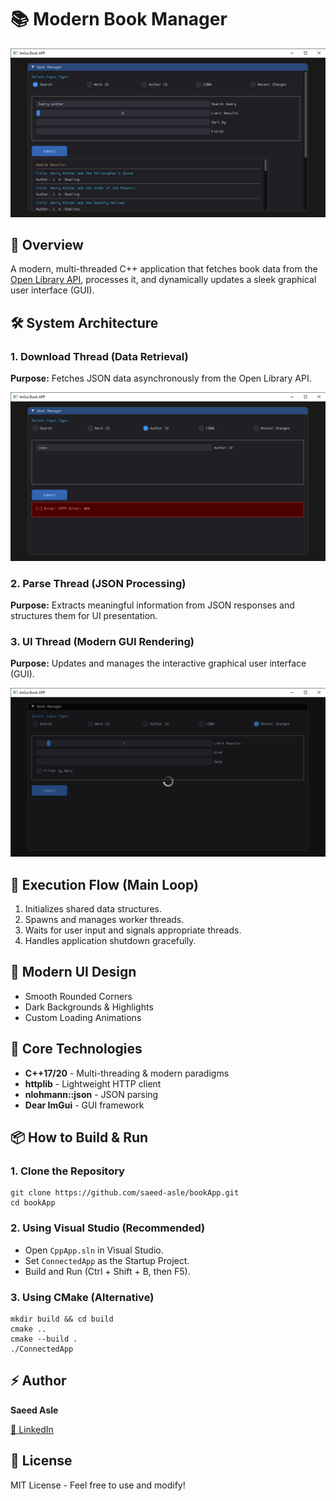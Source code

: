 <!DOCTYPE html>
<html lang="en">
<head>
    <meta charset="UTF-8">
    <meta name="viewport" content="width=device-width, initial-scale=1.0">
    <link rel="stylesheet" href="style.css">
</head>
<body>
    <div class="container">
        <h1>&#128218; Modern Book Manager</h1>
        <p align="center">
            <img src="Captures/1.png" alt="Modern Book Manager Screenshot">
        </p>
        <div class="section">
            <h2>&#128214; Overview</h2>
            <p>A modern, multi-threaded C++ application that fetches book data from the <a href="https://openlibrary.org/developers/api" target="_blank">Open Library API</a>, processes it, and dynamically updates a sleek graphical user interface (GUI).</p>
        </div>
        <div class="section">
            <h2>&#128736; System Architecture</h2>
            <h3>1. Download Thread (Data Retrieval)</h3>
            <p><strong>Purpose:</strong> Fetches JSON data asynchronously from the Open Library API.</p>
            <p align="center">
                <img src="Captures/4.png" alt="Download Thread Process">
            </p>
            <h3>2. Parse Thread (JSON Processing)</h3>
            <p><strong>Purpose:</strong> Extracts meaningful information from JSON responses and structures them for UI presentation.</p>
            <h3>3. UI Thread (Modern GUI Rendering)</h3>
            <p><strong>Purpose:</strong> Updates and manages the interactive graphical user interface (GUI).</p>
            <p align="center">
                <img src="Captures/3.png" alt="UI Screenshot">
            </p>
        </div>
        <div class="section">
            <h2>&#128640; Execution Flow (Main Loop)</h2>
            <ol>
                <li>Initializes shared data structures.</li>
                <li>Spawns and manages worker threads.</li>
                <li>Waits for user input and signals appropriate threads.</li>
                <li>Handles application shutdown gracefully.</li>
            </ol>
        </div>
        <div class="section">
            <h2>&#127912; Modern UI Design</h2>
            <ul>
                <li>Smooth Rounded Corners</li>
                <li>Dark Backgrounds & Highlights</li>
                <li>Custom Loading Animations</li>
            </ul>
        </div>
        <div class="section">
            <h2>&#128295; Core Technologies</h2>
            <ul>
                <li><strong>C++17/20</strong> - Multi-threading & modern paradigms</li>
                <li><strong>httplib</strong> - Lightweight HTTP client</li>
                <li><strong>nlohmann::json</strong> - JSON parsing</li>
                <li><strong>Dear ImGui</strong> - GUI framework</li>
            </ul>
        </div>
        <div class="section">
            <h2>&#128230; How to Build & Run</h2>
            <h3>1. Clone the Repository</h3>
            <pre><code>git clone https://github.com/saeed-asle/bookApp.git
cd bookApp</code></pre>
            <h3>2. Using Visual Studio (Recommended)</h3>
            <ul>
                <li>Open <code>CppApp.sln</code> in Visual Studio.</li>
                <li>Set <code>ConnectedApp</code> as the Startup Project.</li>
                <li>Build and Run (Ctrl + Shift + B, then F5).</li>
            </ul>
            <h3>3. Using CMake (Alternative)</h3>
            <pre><code>mkdir build && cd build
cmake ..
cmake --build .
./ConnectedApp</code></pre>
        </div>
        <div class="section">
            <h2>&#9889; Author</h2>
            <p><strong>Saeed Asle</strong></p>
            <p><a href="https://www.linkedin.com/in/saidasla/" target="_blank">🔗 LinkedIn</a></p>
        </div>
        <div class="section">
            <h2>&#128196; License</h2>
            <p>MIT License - Feel free to use and modify!</p>
        </div>
    </div>
</body>
</html>
